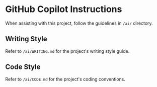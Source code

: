 # GitHub Copilot Instructions

When assisting with this project, follow the guidelines in `/ai/` directory.

## Writing Style
Refer to `/ai/WRITING.md` for the project's writing style guide.

## Code Style
Refer to `/ai/CODE.md` for the project's coding conventions.
